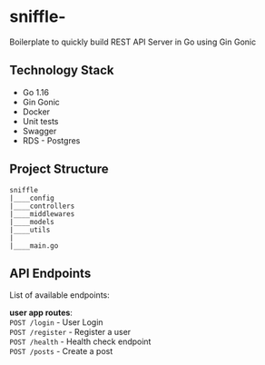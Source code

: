 # sniffle-
Boilerplate to quickly build REST API Server in Go using Gin Gonic

## Technology Stack

 - Go 1.16
 - Gin Gonic
 - Docker 
 - Unit tests
 - Swagger
 - RDS - Postgres

## Project Structure

```
sniffle
|____config
|____controllers
|____middlewares
|____models
|____utils
|
|____main.go
```


## API Endpoints

List of available endpoints:


**user app routes**:\
`POST /login` - User Login\
`POST /register` - Register a user\
`POST /health` - Health check endpoint\
`POST /posts` - Create a post

